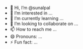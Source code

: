 - 👋 Hi, I’m @sunalpal
- 👀 I’m interested in ...
- 🌱 I’m currently learning ...
- 💞️ I’m looking to collaborate on ...
- 📫 How to reach me ...
- 😄 Pronouns: ...
- ⚡ Fun fact: ...

<!---
sunalpal/sunalpal is a ✨ special ✨ repository because its `README.md` (this file) appears on your GitHub profile.
You can click the Preview link to take a look at your changes.
--->
